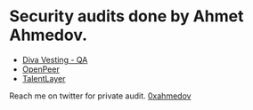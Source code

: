 # Security audits done by Ahmet Ahmedov.

* [Diva Vesting - QA](https://github.com/ahmedovv123/audits/blob/main/audits/DivaVesting(QA).md)
* [OpenPeer](https://github.com/ahmedovv123/audits/blob/main/audits/OpenPeer.md)
* [TalentLayer](https://github.com/ahmedovv123/audits/blob/main/audits/TalentLayer.md)

Reach me on twitter for private audit. [0xahmedov](https://twitter.com/0xahmedov?t=QcdyfP_BZXfPtoBHGHegrw&s=09)
